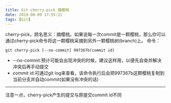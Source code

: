 ```yaml
---
title: Git cherry-pick 摘樱桃
date: 2019-08-09 17:55:21
tags: [Git]
---
```


cherry-pick，顾名思义：摘樱桃。如果说每一次commit是一颗樱桃，那么你可以通过cherry-pick命令将这一颗樱桃采摘到另外一颗樱桃树(branch)上。
命令：
```
git cherry-pick [--no-commit] 997367b(commit id)
```
* --no-commit:预计可能会出现冲突的时候，建议这样用，以便先自查并解决冲突后再手动提交
* commit id:可通过git log来查看，该命令执行后会把997367b这颗樱桃复制到当前分支并自动commit(如果没有冲突的话)
---
注意一点，cherry-pick产生的提交与原提交commit id不同